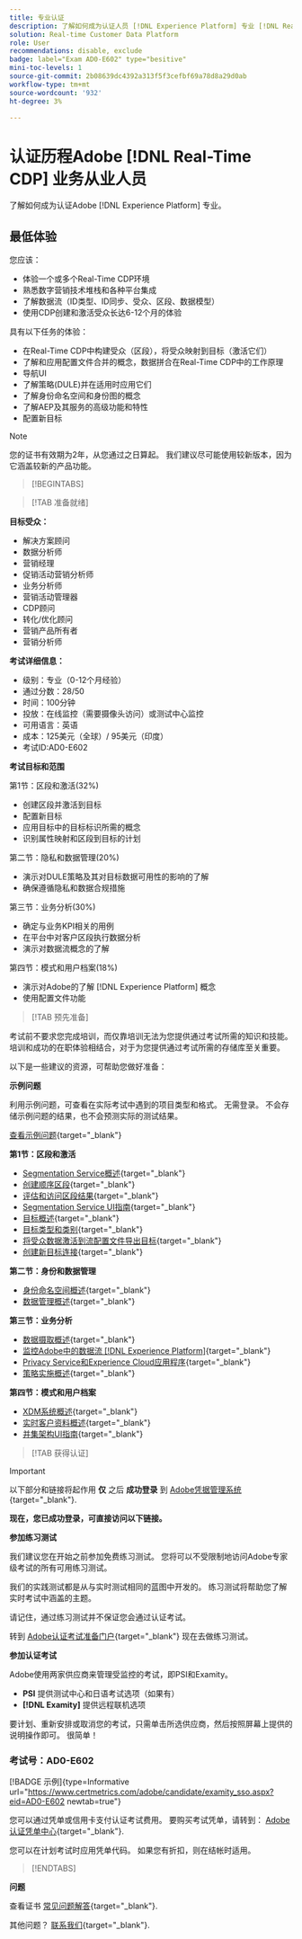 ```yaml
---
title: 专业认证
description: 了解如何成为认证人员 [!DNL Experience Platform] 专业 [!DNL Real-Time Customer Data Platform]
solution: Real-time Customer Data Platform
role: User
recommendations: disable, exclude
badge: label="Exam AD0-E602" type="besitive"
mini-toc-levels: 1
source-git-commit: 2b08639dc4392a313f5f3cefbf69a78d8a29d0ab
workflow-type: tm+mt
source-wordcount: '932'
ht-degree: 3%

---
```


# 认证历程Adobe [!DNL Real-Time CDP] 业务从业人员

了解如何成为认证Adobe [!DNL Experience Platform] 专业。

## 最低体验

您应该：

* 体验一个或多个Real-Time CDP环境
* 熟悉数字营销技术堆栈和各种平台集成
* 了解数据流（ID类型、ID同步、受众、区段、数据模型）
* 使用CDP创建和激活受众长达6-12个月的体验

具有以下任务的体验：

* 在Real-Time CDP中构建受众（区段），将受众映射到目标（激活它们）
* 了解和应用配置文件合并的概念，数据拼合在Real-Time CDP中的工作原理
* 导航UI
* 了解策略(DULE)并在适用时应用它们
* 了解身份命名空间和身份图的概念
* 了解AEP及其服务的高级功能和特性
* 配置新目标

>[!NOTE]
>
>您的证书有效期为2年，从您通过之日算起。 我们建议尽可能使用较新版本，因为它涵盖较新的产品功能。

>[!BEGINTABS]

>[!TAB 准备就绪]

**目标受众：**

* 解决方案顾问
* 数据分析师
* 营销经理
* 促销活动营销分析师
* 业务分析师
* 营销活动管理器
* CDP顾问
* 转化/优化顾问
* 营销产品所有者
* 营销分析师

**考试详细信息：**

* 级别：专业（0-12个月经验）
* 通过分数：28/50
* 时间：100分钟
* 投放：在线监控（需要摄像头访问）或测试中心监控
* 可用语言：英语
* 成本：125美元（全球）/ 95美元（印度）
* 考试ID:AD0-E602

**考试目标和范围**

第1节：区段和激活(32%)

* 创建区段并激活到目标
* 配置新目标
* 应用目标中的目标标识所需的概念
* 识别属性映射和区段到目标的计划

第二节：隐私和数据管理(20%)

* 演示对DULE策略及其对目标数据可用性的影响的了解
* 确保遵循隐私和数据合规措施

第三节：业务分析(30%)

* 确定与业务KPI相关的用例
* 在平台中对客户区段执行数据分析
* 演示对数据流概念的了解

第四节：模式和用户档案(18%)

* 演示对Adobe的了解 [!DNL Experience Platform] 概念
* 使用配置文件功能

>[!TAB 预先准备]

考试前不要求您完成培训，而仅靠培训无法为您提供通过考试所需的知识和技能。 培训和成功的在职体验相结合，对于为您提供通过考试所需的存储库至关重要。

以下是一些建议的资源，可帮助您做好准备：

**示例问题**

利用示例问题，可查看在实际考试中遇到的项目类型和格式。 无需登录。 不会存储示例问题的结果，也不会预测实际的测试结果。

[查看示例问题](https://scorpion.caveon.com/launchpad/ad3-e602-adobe-real-time-cdp-business-practitioner-professional-sample-questions){target="_blank"}

**第1节：区段和激活**

* [Segmentation Service概述](https://experienceleague.adobe.com/docs/experience-platform/segmentation/home.html?lang=en){target="_blank"}
* [创建顺序区段](https://experienceleague.adobe.com/docs/platform-learn/tutorials/segments/create-sequential-segments.html?lang=en){target="_blank"}
* [评估和访问区段结果](https://experienceleague.adobe.com/docs/experience-platform/segmentation/tutorials/evaluate-a-segment.html?lang=en){target="_blank"}
* [Segmentation Service UI指南](https://experienceleague.adobe.com/docs/experience-platform/segmentation/ui/overview.html?lang=en#scheduled-segmentation){target="_blank"}
* [目标概述](https://experienceleague.adobe.com/docs/experience-platform/destinations/home.html?lang=en){target="_blank"}
* [目标类型和类别](https://experienceleague.adobe.com/docs/experience-platform/destinations/destination-types.html?lang=en){target="_blank"}
* [将受众数据激活到流配置文件导出目标](https://experienceleague.adobe.com/docs/experience-platform/destinations/ui/activate/activate-streaming-profile-destinations.html?lang=en){target="_blank"}
* [创建新目标连接](https://experienceleague.adobe.com/docs/experience-platform/destinations/ui/connect-destination.html?lang=en){target="_blank"}

**第二节：身份和数据管理**

* [身份命名空间概述](https://experienceleague.adobe.com/docs/experience-platform/identity/namespaces.html?lang=zh-Hans){target="_blank"}
* [数据管理概述](https://experienceleague.adobe.com/docs/experience-platform/data-governance/home.html?lang=zh-Hans){target="_blank"}

**第三节：业务分析**

* [数据摄取概述](https://experienceleague.adobe.com/docs/experience-platform/ingestion/home.html?lang=en){target="_blank"}
* [监控Adobe中的数据流 [!DNL Experience Platform]](https://experienceleague.adobe.com/docs/platform-learn/tutorials/monitoring/data-monitoring.html?lang=en){target="_blank"}
* [Privacy Service和Experience Cloud应用程序](https://experienceleague.adobe.com/docs/experience-platform/privacy/experience-cloud-apps.html?lang=en){target="_blank"}
* [策略实施概述](https://experienceleague.adobe.com/docs/experience-platform/data-governance/enforcement/overview.html?lang=en){target="_blank"}

**第四节：模式和用户档案**

* [XDM系统概述](https://experienceleague.adobe.com/docs/experience-platform/xdm/home.html?lang=en){target="_blank"}
* [实时客户资料概述](https://experienceleague.adobe.com/docs/experience-platform/rtcdp/profile/profile-overview.html?lang=en){target="_blank"}
* [并集架构UI指南](https://experienceleague.adobe.com/docs/experience-platform/profile/union-schemas/union-schema.html?lang=zh-Hans?lang=cn){target="_blank"}

>[!TAB 获得认证]

>[!IMPORTANT]
>
>以下部分和链接将起作用 **仅**  之后 **成功登录** 到 [Adobe凭据管理系统](http://www.certmetrics.com/adobe){target="_blank"}.

**现在，您已成功登录，可直接访问以下链接。**

**参加练习测试**

我们建议您在开始之前参加免费练习测试。 您将可以不受限制地访问Adobe专家级考试的所有可用练习测试。

我们的实践测试都是从与实时测试相同的蓝图中开发的。 练习测试将帮助您了解实时考试中涵盖的主题。

请记住，通过练习测试并不保证您会通过认证考试。

转到 [Adobe认证考试准备门户](https://www.certmetrics.com/adobe/candidate/gmetrix_sso.aspx){target="_blank"} 现在去做练习测试。

**参加认证考试**

Adobe使用两家供应商来管理受监控的考试，即PSI和Examity。

* **PSI** 提供测试中心和日语考试选项（如果有）
* **[!DNL Examity]** 提供远程联机选项

要计划、重新安排或取消您的考试，只需单击所选供应商，然后按照屏幕上提供的说明操作即可。 很简单！

### 考试号：AD0-E602

[!BADGE 示例]{type=Informative url="https://www.certmetrics.com/adobe/candidate/examity_sso.aspx?eid=AD0-E602 newtab=true"}

您可以通过凭单或信用卡支付认证考试费用。 要购买考试凭单，请转到： [Adobe认证凭单中心](https://market.xvoucher.com/adobe/global){target="_blank"}.

您可以在计划考试时应用凭单代码。 如果您有折扣，则在结帐时适用。

>[!ENDTABS]

**问题**

查看证书 [常见问题解答](https://experienceleague.adobe.com/docs/certification/certification/faq.html?lang=en){target="_blank"}.

其他问题？ [联系我们](mailto:certif@adobe.com){target="_blank"}.
